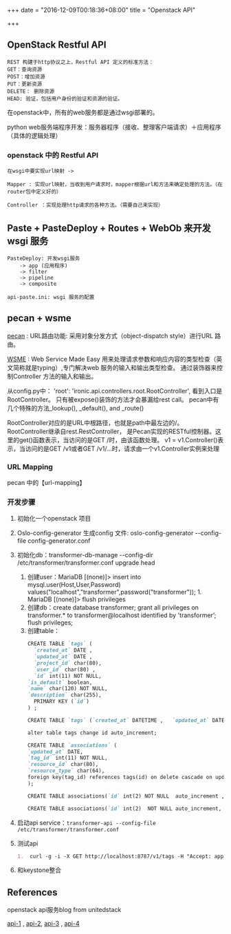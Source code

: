 +++
date = "2016-12-09T00:18:36+08:00"
title = "Openstack API"

+++

## OpenStack Restful API

```
REST 构建于http协议之上，Restful API 定义的标准方法：
GET：查询资源
POST：增加资源
PUT：更新资源
DELETE： 删除资源
HEAD: 验证，包括用户身份的验证和资源的验证。
```
在openstack中，所有的web服务都是通过wsgi部署的。

python web服务端程序开发：服务器程序（接收、整理客户端请求）＋应用程序（具体的逻辑处理）

### openstack 中的 Restful API

```
在wsgi中要实现url映射 -> 

Mapper : 实现url映射，当收到用户请求时，mapper根据url和方法来确定处理的方法。（在router包中定义好的）

Controller ：实现处理http请求的各种方法。（需要自己来实现）
```
## Paste + PasteDeploy + Routes + WebOb 来开发 wsgi 服务
```
PasteDeploy: 开发wsgi服务
    -> app (应用程序)
    -> filter
    -> pipeline
    -> composite

api-paste.ini: wsgi 服务的配置
```
## pecan + wsme

[pecan] : URL路由功能: 采用对象分发方式（object-dispatch style）进行URL 路由。

[WSME] : Web Service Made Easy  用来处理请求参数和响应内容的类型检查（英文简称就是typing）,专门解决web 服务的输入和输出类型检查。
通过装饰器来控制Controller 方法的输入和输出。

从config.py中： 'root': 'ironic.api.controllers.root.RootController', 看到入口是RootController。
只有被expose()装饰的方法才会暴漏给rest call。
pecan中有几个特殊的方法_lookup(), _default(), and _route()

RootController对应的是URL中根路径，也就是path中最左边的/。RootController继承自rest.RestController，
是Pecan实现的RESTful控制器。这里的get()函数表示，当访问的是GET /时，由该函数处理。
v1 = v1.Controller()表示，当访问的是GET /v1或者GET /v1/...时，请求由一个v1.Controller实例来处理

### URL Mapping

pecan 中的【url-mapping】

### 开发步骤

1.  初始化一个openstack 项目
2. Oslo-config-generator 生成config 文件: oslo-config-generator --config-file config-generator.conf
3. 初始化db：transformer-db-manage --config-dir /etc/transformer/transformer.conf upgrade head
    1. 创建user：MariaDB [(none)]> insert into mysql.user(Host,User,Password) values("localhost","transformer",password("transformer"));
                1. MariaDB [(none)]> flush privileges
    2. 创建db：create database transformer;  grant all privileges on transformer.* to transformer@localhost identified by 'transformer’; flush privileges;
    3. 创建table：
        ```markdown
        CREATE TABLE `tags` (
          `created_at` DATE ,
          `updated_at` DATE ,
          `project_id` char(80),
          `user_id` char(80) ,
          `id` int(11) NOT NULL,
        `is_default` boolean,
        `name` char(120) NOT NULL,
        `description` char(255),
          PRIMARY KEY (`id`)
        ) ;
        
        CREATE TABLE `tags` (`created_at` DATETIME ,   `updated_at` DATETIME ,   `project_id` char(80),   `user_id` char(80) ,   `id` int(2) NOT NULL  auto_increment , `is_default` boolean, `name` char(120) NOT NULL, `description` char(255),   PRIMARY KEY (`id`));
        
        alter table tags change id auto_increment;
        
        CREATE TABLE `associations` (
        `updated_at` DATE,
        `tag_id` int(11) NOT NULL,
        `resource_id` char(80),
        `resource_type` char(64),
        foreign key(tag_id) references tags(id) on delete cascade on update cascade
        );
        
        CREATE TABLE associations(`id` int(2) NOT NULL  auto_increment , updated_at DATETIME, tag_id int(11) NOT NULL, resource_id char(80), resource_type char(64),  foreign key(tag_id) references tags(id));
        
        CREATE TABLE associations(`id` int(2)  NOT NULL auto_increment, updated_at DATETIME,  `created_at` DATETIME , tag_id int(11) NOT NULL, resource_id char(36), resource_type char(64),  foreign key(tag_id) references tags(id),  PRIMARY KEY (`id`));
        ```

4. 启动api service：`transformer-api --config-file /etc/transformer/transformer.conf`
5. 测试api
    ```markdown
    1.  curl -g -i -X GET http://localhost:8787/v1/tags -H "Accept: application/json" 
     ```
6. 和keystone整合

## References

openstack api服务blog from unitedstack

[api-1] , [api-2], [api-3] , [api-4]

[api-1]: https://www.ustack.com/blog/demoapi1/
[api-2]: https://www.ustack.com/blog/demoapi2/
[api-3]: https://segmentfault.com/a/1190000003810294
[api-4]: https://segmentfault.com/a/1190000004004179


[pecan]: http://pecan.readthedocs.io/en/latest/
[WSME]: https://pythonhosted.org/WSME/
[url-mapping]: http://pecan.readthedocs.io/en/latest/rest.html#url-mapping


